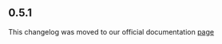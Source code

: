 ## 0.5.1

This changelog was moved to our official documentation [page](https://docs.tryrook.io/docs/category/sdks)